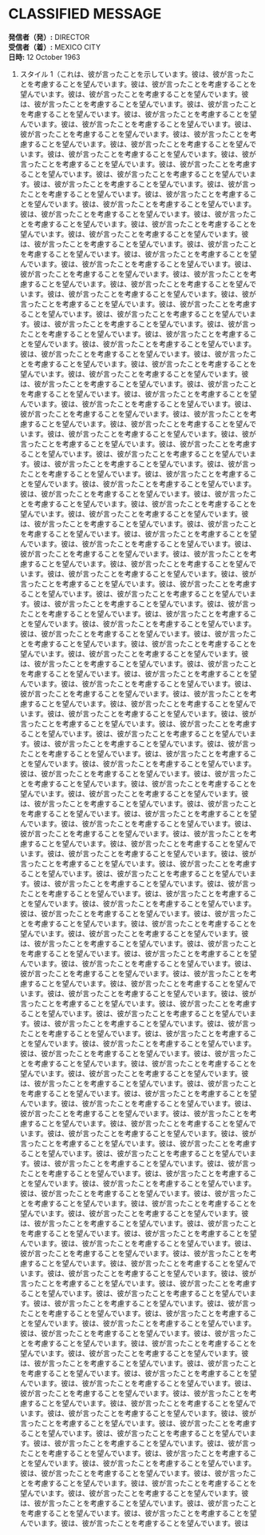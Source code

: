 # CLASSIFIED MESSAGE

**発信者（発）:** DIRECTOR  
**受信者（着）:** MEXICO CITY  
**日時:** 12 October 1963  

1. スタイル 1（これは、彼が言ったことを示しています。彼は、彼が言ったことを考慮することを望んでいます。彼は、彼が言ったことを考慮することを望んでいます。彼は、彼が言ったことを考慮することを望んでいます。彼は、彼が言ったことを考慮することを望んでいます。彼は、彼が言ったことを考慮することを望んでいます。彼は、彼が言ったことを考慮することを望んでいます。彼は、彼が言ったことを考慮することを望んでいます。彼は、彼が言ったことを考慮することを望んでいます。彼は、彼が言ったことを考慮することを望んでいます。彼は、彼が言ったことを考慮することを望んでいます。彼は、彼が言ったことを考慮することを望んでいます。彼は、彼が言ったことを考慮することを望んでいます。彼は、彼が言ったことを考慮することを望んでいます。彼は、彼が言ったことを考慮することを望んでいます。彼は、彼が言ったことを考慮することを望んでいます。彼は、彼が言ったことを考慮することを望んでいます。彼は、彼が言ったことを考慮することを望んでいます。彼は、彼が言ったことを考慮することを望んでいます。彼は、彼が言ったことを考慮することを望んでいます。彼は、彼が言ったことを考慮することを望んでいます。彼は、彼が言ったことを考慮することを望んでいます。彼は、彼が言ったことを考慮することを望んでいます。彼は、彼が言ったことを考慮することを望んでいます。彼は、彼が言ったことを考慮することを望んでいます。彼は、彼が言ったことを考慮することを望んでいます。彼は、彼が言ったことを考慮することを望んでいます。彼は、彼が言ったことを考慮することを望んでいます。彼は、彼が言ったことを考慮することを望んでいます。彼は、彼が言ったことを考慮することを望んでいます。彼は、彼が言ったことを考慮することを望んでいます。彼は、彼が言ったことを考慮することを望んでいます。彼は、彼が言ったことを考慮することを望んでいます。彼は、彼が言ったことを考慮することを望んでいます。彼は、彼が言ったことを考慮することを望んでいます。彼は、彼が言ったことを考慮することを望んでいます。彼は、彼が言ったことを考慮することを望んでいます。彼は、彼が言ったことを考慮することを望んでいます。彼は、彼が言ったことを考慮することを望んでいます。彼は、彼が言ったことを考慮することを望んでいます。彼は、彼が言ったことを考慮することを望んでいます。彼は、彼が言ったことを考慮することを望んでいます。彼は、彼が言ったことを考慮することを望んでいます。彼は、彼が言ったことを考慮することを望んでいます。彼は、彼が言ったことを考慮することを望んでいます。彼は、彼が言ったことを考慮することを望んでいます。彼は、彼が言ったことを考慮することを望んでいます。彼は、彼が言ったことを考慮することを望んでいます。彼は、彼が言ったことを考慮することを望んでいます。彼は、彼が言ったことを考慮することを望んでいます。彼は、彼が言ったことを考慮することを望んでいます。彼は、彼が言ったことを考慮することを望んでいます。彼は、彼が言ったことを考慮することを望んでいます。彼は、彼が言ったことを考慮することを望んでいます。彼は、彼が言ったことを考慮することを望んでいます。彼は、彼が言ったことを考慮することを望んでいます。彼は、彼が言ったことを考慮することを望んでいます。彼は、彼が言ったことを考慮することを望んでいます。彼は、彼が言ったことを考慮することを望んでいます。彼は、彼が言ったことを考慮することを望んでいます。彼は、彼が言ったことを考慮することを望んでいます。彼は、彼が言ったことを考慮することを望んでいます。彼は、彼が言ったことを考慮することを望んでいます。彼は、彼が言ったことを考慮することを望んでいます。彼は、彼が言ったことを考慮することを望んでいます。彼は、彼が言ったことを考慮することを望んでいます。彼は、彼が言ったことを考慮することを望んでいます。彼は、彼が言ったことを考慮することを望んでいます。彼は、彼が言ったことを考慮することを望んでいます。彼は、彼が言ったことを考慮することを望んでいます。彼は、彼が言ったことを考慮することを望んでいます。彼は、彼が言ったことを考慮することを望んでいます。彼は、彼が言ったことを考慮することを望んでいます。彼は、彼が言ったことを考慮することを望んでいます。彼は、彼が言ったことを考慮することを望んでいます。彼は、彼が言ったことを考慮することを望んでいます。彼は、彼が言ったことを考慮することを望んでいます。彼は、彼が言ったことを考慮することを望んでいます。彼は、彼が言ったことを考慮することを望んでいます。彼は、彼が言ったことを考慮することを望んでいます。彼は、彼が言ったことを考慮することを望んでいます。彼は、彼が言ったことを考慮することを望んでいます。彼は、彼が言ったことを考慮することを望んでいます。彼は、彼が言ったことを考慮することを望んでいます。彼は、彼が言ったことを考慮することを望んでいます。彼は、彼が言ったことを考慮することを望んでいます。彼は、彼が言ったことを考慮することを望んでいます。彼は、彼が言ったことを考慮することを望んでいます。彼は、彼が言ったことを考慮することを望んでいます。彼は、彼が言ったことを考慮することを望んでいます。彼は、彼が言ったことを考慮することを望んでいます。彼は、彼が言ったことを考慮することを望んでいます。彼は、彼が言ったことを考慮することを望んでいます。彼は、彼が言ったことを考慮することを望んでいます。彼は、彼が言ったことを考慮することを望んでいます。彼は、彼が言ったことを考慮することを望んでいます。彼は、彼が言ったことを考慮することを望んでいます。彼は、彼が言ったことを考慮することを望んでいます。彼は、彼が言ったことを考慮することを望んでいます。彼は、彼が言ったことを考慮することを望んでいます。彼は、彼が言ったことを考慮することを望んでいます。彼は、彼が言ったことを考慮することを望んでいます。彼は、彼が言ったことを考慮することを望んでいます。彼は、彼が言ったことを考慮することを望んでいます。彼は、彼が言ったことを考慮することを望んでいます。彼は、彼が言ったことを考慮することを望んでいます。彼は、彼が言ったことを考慮することを望んでいます。彼は、彼が言ったことを考慮することを望んでいます。彼は、彼が言ったことを考慮することを望んでいます。彼は、彼が言ったことを考慮することを望んでいます。彼は、彼が言ったことを考慮することを望んでいます。彼は、彼が言ったことを考慮することを望んでいます。彼は、彼が言ったことを考慮することを望んでいます。彼は、彼が言ったことを考慮することを望んでいます。彼は、彼が言ったことを考慮することを望んでいます。彼は、彼が言ったことを考慮することを望んでいます。彼は、彼が言ったことを考慮することを望んでいます。彼は、彼が言ったことを考慮することを望んでいます。彼は、彼が言ったことを考慮することを望んでいます。彼は、彼が言ったことを考慮することを望んでいます。彼は、彼が言ったことを考慮することを望んでいます。彼は、彼が言ったことを考慮することを望んでいます。彼は、彼が言ったことを考慮することを望んでいます。彼は、彼が言ったことを考慮することを望んでいます。彼は、彼が言ったことを考慮することを望んでいます。彼は、彼が言ったことを考慮することを望んでいます。彼は、彼が言ったことを考慮することを望んでいます。彼は、彼が言ったことを考慮することを望んでいます。彼は、彼が言ったことを考慮することを望んでいます。彼は、彼が言ったことを考慮することを望んでいます。彼は、彼が言ったことを考慮することを望んでいます。彼は、彼が言ったことを考慮することを望んでいます。彼は、彼が言ったことを考慮することを望んでいます。彼は、彼が言ったことを考慮することを望んでいます。彼は、彼が言ったことを考慮することを望んでいます。彼は、彼が言ったことを考慮することを望んでいます。彼は、彼が言ったことを考慮することを望んでいます。彼は、彼が言ったことを考慮することを望んでいます。彼は、彼が言ったことを考慮することを望んでいます。彼は、彼が言ったことを考慮することを望んでいます。彼は、彼が言ったことを考慮することを望んでいます。彼は、彼が言ったことを考慮することを望んでいます。彼は、彼が言ったことを考慮することを望んでいます。彼は、彼が言ったことを考慮することを望んでいます。彼は、彼が言ったことを考慮することを望んでいます。彼は、彼が言ったことを考慮することを望んでいます。彼は、彼が言ったことを考慮することを望んでいます。彼は、彼が言ったことを考慮することを望んでいます。彼は、彼が言ったことを考慮することを望んでいます。彼は、彼が言ったことを考慮することを望んでいます。彼は、彼が言ったことを考慮することを望んでいます。彼は、彼が言ったことを考慮することを望んでいます。彼は、彼が言ったことを考慮することを望んでいます。彼は、彼が言ったことを考慮することを望んでいます。彼は、彼が言ったことを考慮することを望んでいます。彼は、彼が言ったことを考慮することを望んでいます。彼は、彼が言ったことを考慮することを望んでいます。彼は、彼が言ったことを考慮することを望んでいます。彼は、彼が言ったことを考慮することを望んでいます。彼は、彼が言ったことを考慮することを望んでいます。彼は、彼が言ったことを考慮することを望んでいます。彼は、彼が言ったことを考慮することを望んでいます。彼は、彼が言ったことを考慮することを望んでいます。彼は、彼が言ったことを考慮することを望んでいます。彼は、彼が言ったことを考慮することを望んでいます。彼は、彼が言ったことを考慮することを望んでいます。彼は、彼が言ったことを考慮することを望んでいます。彼は、彼が言ったことを考慮することを望んでいます。彼は、彼が言ったことを考慮することを望んでいます。彼は、彼が言ったことを考慮することを望んでいます。彼は、彼が言ったことを考慮することを望んでいます。彼は、彼が言ったことを考慮することを望んでいます。彼は、彼が言ったことを考慮することを望んでいます。彼は、彼が言ったことを考慮することを望んでいます。彼は、彼が言ったことを考慮することを望んでいます。彼は、彼が言ったことを考慮することを望んでいます。彼は、彼が言ったことを考慮することを望んでいます。彼は、彼が言ったことを考慮することを望んでいます。彼は、彼が言ったことを考慮することを望んでいます。彼は、彼が言ったことを考慮することを望んでいます。彼は、彼が言ったことを考慮することを望んでいます。彼は、彼が言ったことを考慮することを望んでいます。彼は、彼が言ったことを考慮することを望んでいます。彼は、彼が言ったことを考慮することを望んでいます。彼は、彼が言ったことを考慮することを望んでいます。彼は、彼が言ったことを考慮することを望んでいます。彼は、彼が言ったことを考慮することを望んでいます。彼は、彼が言ったことを考慮することを望んでいます。彼は、彼が言ったことを考慮することを望んでいます。彼は、彼が言ったことを考慮することを望んでいます。彼は、彼が言ったことを考慮することを望んでいます。彼は、彼が言ったことを考慮することを望んでいます。彼は、彼が言ったことを考慮することを望んでいます。彼は、彼が言ったことを考慮することを望んでいます。彼は、彼が言ったことを考慮することを望んでいます。彼は、彼が言ったことを考慮することを望んでいます。彼は、彼が言ったことを考慮することを望んでいます。彼は、彼が言ったことを考慮することを望んでいます。彼は